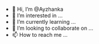 - 👋 Hi, I’m @Ayzhanka
- 👀 I’m interested in ...
- 🌱 I’m currently learning ...
- 💞️ I’m looking to collaborate on ...
- 📫 How to reach me ...

<!---
Ayzhanka/Ayzhanka is a ✨ special ✨ repository because its `README.md` (this file) appears on your GitHub profile.
You can click the Preview link to take a look at your changes.
--->
